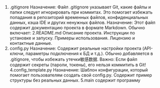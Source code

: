 1. .gitignore
Назначение:
Файл .gitignore указывает Git, какие файлы и папки следует игнорировать при коммитах. Это помогает избежать попадания в репозиторий временных файлов, конфиденциальных данных, кэша IDE и других ненужных файлов.
Назначение:
Этот файл содержит документацию проекта в формате Markdown. Обычно включает:
2.README.md
Описание проекта.
Инструкции по установке и запуску.
Примеры использования.
Лицензию и контактные данные.
3. config.py
Назначение:
Содержит реальные настройки проекта (API-ключи, параметры подключения к БД и т.д.). Обычно добавляется в .gitignore, чтобы избежать утечки敏感数据.
Важно:
Если файл содержит секреты (пароли, токены), его нельзя коммитить в Git!
4.config_template.py
Назначение:
Шаблон конфигурации, который помогает пользователям создать свой config.py. Содержит пример структуры без реальных данных.
5.main содержит программу
